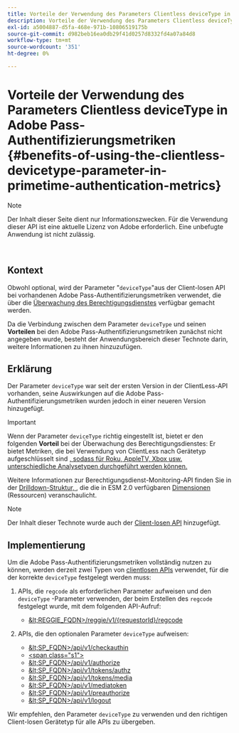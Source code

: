 ```yaml
---
title: Vorteile der Verwendung des Parameters Clientless deviceType in Adobe Pass-Authentifizierungsmetriken
description: Vorteile der Verwendung des Parameters Clientless deviceType in Adobe Pass-Authentifizierungsmetriken
exl-id: a5004887-d5fa-468e-971b-10806519175b
source-git-commit: d982beb16ea0db29f41d0257d8332fd4a07a84d8
workflow-type: tm+mt
source-wordcount: '351'
ht-degree: 0%

---
```


# Vorteile der Verwendung des Parameters Clientless deviceType in Adobe Pass-Authentifizierungsmetriken {#benefits-of-using-the-clientless-devicetype-parameter-in-primetime-authentication-metrics}

>[!NOTE]
>
>Der Inhalt dieser Seite dient nur Informationszwecken. Für die Verwendung dieser API ist eine aktuelle Lizenz von Adobe erforderlich. Eine unbefugte Anwendung ist nicht zulässig.

</br>

## Kontext

Obwohl optional, wird der Parameter &quot;`deviceType`&quot;aus der Client-losen API bei vorhandenen Adobe Pass-Authentifizierungsmetriken verwendet, die über die [Überwachung des Berechtigungsdienstes](/help/authentication/integration-guide-programmers/features-premium/esm/entitlement-service-monitoring-overview.md) verfügbar gemacht werden.

Da die Verbindung zwischen dem Parameter `deviceType` und seinen **Vorteilen** bei den Adobe Pass-Authentifizierungsmetriken zunächst nicht angegeben wurde, besteht der Anwendungsbereich dieser Technote darin, weitere Informationen zu ihnen hinzuzufügen.

## Erklärung

Der Parameter `deviceType` war seit der ersten Version in der ClientLess-API vorhanden, seine Auswirkungen auf die Adobe Pass-Authentifizierungsmetriken wurden jedoch in einer neueren Version hinzugefügt.



>[!IMPORTANT]
>
>Wenn der Parameter `deviceType` richtig eingestellt ist, bietet er den folgenden **Vorteil** bei der Überwachung des Berechtigungsdienstes: Er bietet Metriken, die bei Verwendung von ClientLess nach Gerätetyp aufgeschlüsselt sind [, sodass für Roku, AppleTV, Xbox usw. unterschiedliche Analysetypen durchgeführt werden können.](/help/authentication/integration-guide-programmers/features-premium/esm/entitlement-service-monitoring-overview.md#clientless_device_type)


Weitere Informationen zur Berechtigungsdienst-Monitoring-API finden Sie in der [Drilldown-Struktur, ](/help/authentication/integration-guide-programmers/features-premium/esm/entitlement-service-monitoring-api.md#drill-down_tree) , die die in ESM 2.0 verfügbaren [Dimensionen](/help/authentication/integration-guide-programmers/features-premium/esm/entitlement-service-monitoring-overview.md#esm_dimensions) (Ressourcen) veranschaulicht.

>[!NOTE]
>
>Der Inhalt dieser Technote wurde auch der [Client-losen API](#clientless_device_type) hinzugefügt.




## Implementierung

Um die Adobe Pass-Authentifizierungsmetriken vollständig nutzen zu können, werden derzeit zwei Typen von [clientlosen APIs](#web_srvs_summary) verwendet, für die der korrekte `deviceType` festgelegt werden muss:

1. APIs, die `regcode` als erforderlichen Parameter aufweisen und den `deviceType` -Parameter verwenden, der beim Erstellen des `regcode` festgelegt wurde, mit dem folgenden API-Aufruf:
   - [\&lt;REGGIE\_FQDN\>/reggie/v1/{requestorId}/regcode](#reg_serv)

1. APIs, die den optionalen Parameter `deviceType` aufweisen:
   - [\&lt;SP\_FQDN\>/api/v1/checkauthin](#check_authn_token)
   - [&lt;span class=&quot;s1&quot;>](#retrieve_authn_token)
   - [\&lt;SP\_FQDN\>/api/v1/authorize](#init_authz)
   - [\&lt;SP\_FQDN\>/api/v1/tokens/authz](#retrieve_authz_token)
   - [\&lt;SP\_FQDN\>/api/v1/tokens/media](#short_media)
   - [\&lt;SP\_FQDN\>/api/v1/mediatoken](#short_media)
   - [\&lt;SP\_FQDN\>/api/v1/preauthorize](#PreAuthZ_Resources)
   - [\&lt;SP\_FQDN\>/api/v1/logout](#init_logout)

Wir empfehlen, den Parameter `deviceType` zu verwenden und den richtigen Client-losen Gerätetyp für alle APIs zu übergeben.
